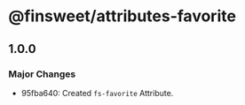 # @finsweet/attributes-favorite

## 1.0.0

### Major Changes

- 95fba640: Created `fs-favorite` Attribute.
